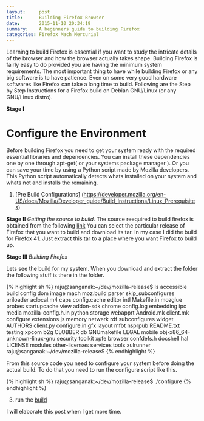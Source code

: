 ```yaml
---
layout:     post
title:      Building Firefox Browser
date:       2015-11-10 20:34:19
summary:    A beginners guide to building Firefox
categories: Firefox Mach Mercurial
---
```


Learning to build Firefox is essential if you want to study the intricate details of the browser and how the browser actually takes shape. Building Firefox is fairly easy to do provided you are having the minimum system requirements. The most important thing to have while building Firefox or any big software is to have patience. Even on some very good hardware softwares like Firefox can take a long time to build.
Following are the Step by Step Instructions for a Firefox build on Debian GNU/Linux (or any GNU/Linux distro).

__Stage I__
# Configure the Environment

Before building Firefox you need to get your system ready with the required essential libraries and dependencies. You can install these dependencies one by one through apt-get( or your systems package manager ). Or you can save your time by using a Python script made by Mozilla developers.
This Python script automatically detects whats installed on your system and whats not and installs the remaining.

1. [Pre Build Configurations] (https://developer.mozilla.org/en-US/docs/Mozilla/Developer_guide/Build_Instructions/Linux_Prerequisites)

__Stage II__
  _Getting the source to build._
  The source reequired to build firefox is obtained from the following [link](http://archive.mozilla.org/pub/firefox/releases/)
You can select the particular release of Firefox that you want to build and download its tar. In my case I did the build for Firefox 41.
Just extract this tar to a place where you want Firefox to build up.

__Stage III__
_Building Firefox_

Lets see the build for my system. When you download and extract the folder the following stuff is there in the folder.

{% highlight sh %}
raju@sanganak:~/dev/mozilla-release$ ls
accessible  build       config        dom          image    mach         moz.build                     parser      skip_subconfigures  uriloader
aclocal.m4  caps        config.cache  editor       intl     Makefile.in  mozglue                       probes      startupcache        view
addon-sdk   chrome      config.log    embedding    ipc      media        mozilla-config.h.in           python      storage             webapprt
Android.mk  client.mk   configure     extensions   js       memory       netwerk                       rdf         subconfigures       widget
AUTHORS     client.py   configure.in  gfx          layout   mfbt         nsprpub                       README.txt  testing             xpcom
b2g         CLOBBER     db            GNUmakefile  LEGAL    mobile       obj-x86_64-unknown-linux-gnu  security    toolkit             xpfe
browser     confdefs.h  docshell      hal          LICENSE  modules      other-licenses                services    tools               xulrunner
raju@sanganak:~/dev/mozilla-release$
{% endhighlight %}

From this source code you need to configure your system before doing the actual build. To do that you need to run the configure script like this.

{% highlight sh %}
raju@sanganak:~/dev/mozilla-release$ ./configure
{% endhighlight %}



3. run the [build](https://developer.mozilla.org/en-US/docs/Simple_Firefox_build)

I will elaborate this post when I get more time.
